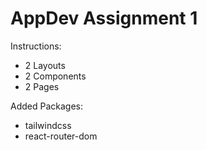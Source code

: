# AppDev Assignment 1

Instructions:
- 2 Layouts
- 2 Components
- 2 Pages

Added Packages:
- tailwindcss
- react-router-dom

